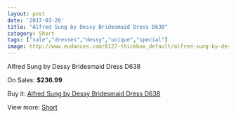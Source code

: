 ```yaml
---
layout: post
date: '2017-03-28'
title: "Alfred Sung by Dessy Bridesmaid Dress D638"
category: Short
tags: ["sale","dresses","dessy","unique","special"]
image: http://www.eudances.com/6127-thickbox_default/alfred-sung-by-dessy-bridesmaid-dress-d638.jpg
---
```

Alfred Sung by Dessy Bridesmaid Dress D638

On Sales: **$236.99**
<a href="https://www.eudances.com/en/short/2188-alfred-sung-by-dessy-bridesmaid-dress-d638.html"><amp-img layout="responsive" width="600" height="600" src="//www.eudances.com/6127-thickbox_default/alfred-sung-by-dessy-bridesmaid-dress-d638.jpg" alt="Alfred Sung by Dessy Bridesmaid Dress D638 0" /></a>
<a href="https://www.eudances.com/en/short/2188-alfred-sung-by-dessy-bridesmaid-dress-d638.html"><amp-img layout="responsive" width="600" height="600" src="//www.eudances.com/6128-thickbox_default/alfred-sung-by-dessy-bridesmaid-dress-d638.jpg" alt="Alfred Sung by Dessy Bridesmaid Dress D638 1" /></a>

Buy it: [Alfred Sung by Dessy Bridesmaid Dress D638](https://www.eudances.com/en/short/2188-alfred-sung-by-dessy-bridesmaid-dress-d638.html "Alfred Sung by Dessy Bridesmaid Dress D638")

View more: [Short](https://www.eudances.com/en/25-short "Short")
